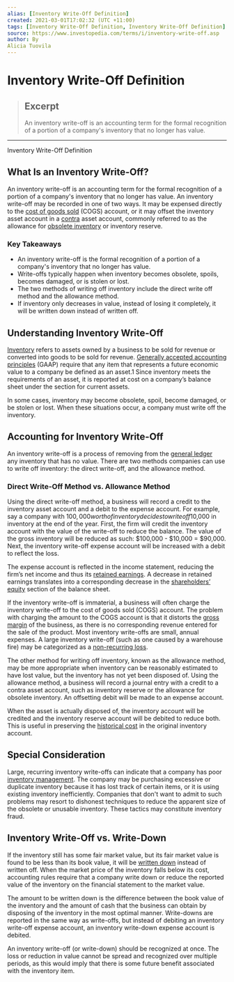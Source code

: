 ```yaml
---
alias: [Inventory Write-Off Definition]
created: 2021-03-01T17:02:32 (UTC +11:00)
tags: [Inventory Write-Off Definition, Inventory Write-Off Definition]
source: https://www.investopedia.com/terms/i/inventory-write-off.asp
author: By
Alicia Tuovila
---
```


# Inventory Write-Off Definition

> ## Excerpt
> An inventory write-off is an accounting term for the formal recognition of a portion of a company's inventory that no longer has value.

---

Inventory Write-Off Definition
## What Is an Inventory Write-Off?

An inventory write-off is an accounting term for the formal recognition of a portion of a company's inventory that no longer has value. An inventory write-off may be recorded in one of two ways. It may be expensed directly to the [cost of goods sold](https://www.investopedia.com/terms/c/cogs.asp) (COGS) account, or it may offset the inventory asset account in a [contra](https://www.investopedia.com/terms/c/contraaccount.asp) asset account, commonly referred to as the allowance for [obsolete inventory](https://www.investopedia.com/terms/o/obsoleteinventory.asp) or inventory reserve.

### Key Takeaways

-   An inventory write-off is the formal recognition of a portion of a company's inventory that no longer has value.
-   Write-offs typically happen when inventory becomes obsolete, spoils, becomes damaged, or is stolen or lost.
-   The two methods of writing off inventory include the direct write off method and the allowance method.
-   If inventory only decreases in value, instead of losing it completely, it will be written down instead of written off.

## Understanding Inventory Write-Off

[Inventory](https://www.investopedia.com/terms/i/inventory.asp) refers to assets owned by a business to be sold for revenue or converted into goods to be sold for revenue. [Generally accepted accounting principles](https://www.investopedia.com/terms/g/gaap.asp) (GAAP) require that any item that represents a future economic value to a company be defined as an asset.1 Since inventory meets the requirements of an asset, it is reported at cost on a company’s balance sheet under the section for current assets.

In some cases, inventory may become obsolete, spoil, become damaged, or be stolen or lost. When these situations occur, a company must write off the inventory.

## Accounting for Inventory Write-Off

An inventory write-off is a process of removing from the [general ledger](https://www.investopedia.com/terms/g/generalledger.asp) any inventory that has no value. There are two methods companies can use to write off inventory: the direct write-off, and the allowance method.

### Direct Write-Off Method vs. Allowance Method

Using the direct write-off method, a business will record a credit to the inventory asset account and a debit to the expense account. For example, say a company with $100,000 worth of inventory decides to write off $10,000 in inventory at the end of the year. First, the firm will credit the inventory account with the value of the write-off to reduce the balance. The value of the gross inventory will be reduced as such: $100,000 - $10,000 = $90,000. Next, the inventory write-off expense account will be increased with a debit to reflect the loss.

The expense account is reflected in the income statement, reducing the firm’s net income and thus its [retained earnings](https://www.investopedia.com/terms/r/retainedearnings.asp). A decrease in retained earnings translates into a corresponding decrease in the [shareholders’ equity](https://www.investopedia.com/terms/s/shareholdersequity.asp) section of the balance sheet.

If the inventory write-off is immaterial, a business will often charge the inventory write-off to the cost of goods sold (COGS) account. The problem with charging the amount to the COGS account is that it distorts the [gross margin](https://www.investopedia.com/terms/g/grossmargin.asp) of the business, as there is no corresponding revenue entered for the sale of the product. Most inventory write-offs are small, annual expenses. A large inventory write-off (such as one caused by a warehouse fire) may be categorized as a [non-recurring loss](https://www.investopedia.com/terms/n/nonrecurring-gain-or-loss.asp).

The other method for writing off inventory, known as the allowance method, may be more appropriate when inventory can be reasonably estimated to have lost value, but the inventory has not yet been disposed of. Using the allowance method, a business will record a journal entry with a credit to a contra asset account, such as inventory reserve or the allowance for obsolete inventory. An offsetting debit will be made to an expense account.

When the asset is actually disposed of, the inventory account will be credited and the inventory reserve account will be debited to reduce both. This is useful in preserving the [historical cost](https://www.investopedia.com/terms/h/historical-cost.asp) in the original inventory account.

## Special Consideration

Large, recurring inventory write-offs can indicate that a company has poor [inventory management](https://www.investopedia.com/terms/i/inventory-management.asp). The company may be purchasing excessive or duplicate inventory because it has lost track of certain items, or it is using existing inventory inefficiently. Companies that don't want to admit to such problems may resort to dishonest techniques to reduce the apparent size of the obsolete or unusable inventory. These tactics may constitute inventory fraud.

## Inventory Write-Off vs. Write-Down

If the inventory still has some fair market value, but its fair market value is found to be less than its book value, it will be [written down](https://www.investopedia.com/terms/w/writedown.asp) instead of written off. When the market price of the inventory falls below its cost, accounting rules require that a company write down or reduce the reported value of the inventory on the financial statement to the market value.

The amount to be written down is the difference between the book value of the inventory and the amount of cash that the business can obtain by disposing of the inventory in the most optimal manner. Write-downs are reported in the same way as write-offs, but instead of debiting an inventory write-off expense account, an inventory write-down expense account is debited.

An inventory write-off (or write-down) should be recognized at once. The loss or reduction in value cannot be spread and recognized over multiple periods, as this would imply that there is some future benefit associated with the inventory item.
